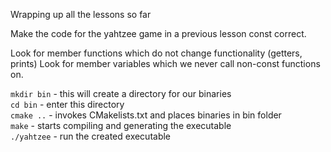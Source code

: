 Wrapping up all the lessons so far

Make the code for the yahtzee game in a previous lesson const correct.

Look for member functions which do not change functionality (getters, prints)
Look for member variables which we never call non-const functions on.

`mkdir bin`          - this will create a directory for our binaries<br>
`cd bin`             - enter this directory<br>
`cmake ..`           - invokes CMakelists.txt and places binaries in bin folder<br>
`make`               - starts compiling and generating the executable<br>
`./yahtzee`       	 - run the created executable
